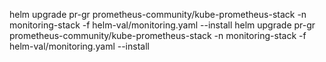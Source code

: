 helm upgrade pr-gr prometheus-community/kube-prometheus-stack -n monitoring-stack -f helm-val/monitoring.yaml --install
helm upgrade pr-gr prometheus-community/kube-prometheus-stack -n monitoring-stack -f helm-val/monitoring.yaml --install
